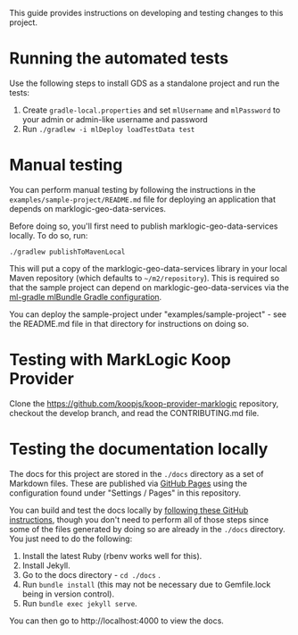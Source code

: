 This guide provides instructions on developing and testing changes to this project. 

# Running the automated tests

Use the following steps to install GDS as a standalone project and run the tests:

1. Create `gradle-local.properties` and set `mlUsername` and `mlPassword` to your admin or admin-like username and 
   password
2. Run `./gradlew -i mlDeploy loadTestData test`

# Manual testing

You can perform manual testing by following the instructions in the `examples/sample-project/README.md` file for 
deploying an application that depends on marklogic-geo-data-services. 

Before doing so, you'll first need to publish marklogic-geo-data-services locally. To do so, run:

    ./gradlew publishToMavenLocal

This will put a copy of the marklogic-geo-data-services library in your local Maven repository (which defaults to 
`~/m2/repository`). This is required so that the sample project can depend on marklogic-geo-data-services via the 
[ml-gradle mlBundle Gradle configuration](https://github.com/marklogic-community/ml-gradle/wiki/Bundles).

You can deploy the sample-project under "examples/sample-project" - see the README.md file in that directory for 
instructions on doing so.


# Testing with MarkLogic Koop Provider

Clone the https://github.com/koopjs/koop-provider-marklogic repository, checkout the develop branch, and read the 
CONTRIBUTING.md file.


# Testing the documentation locally

The docs for this project are stored in the `./docs` directory as a set of Markdown files. These are published via
[GitHub Pages](https://docs.github.com/en/pages/getting-started-with-github-pages/about-github-pages) using the
configuration found under "Settings / Pages" in this repository.

You can build and test the docs locally by
[following these GitHub instructions](https://docs.github.com/en/pages/setting-up-a-github-pages-site-with-jekyll/testing-your-github-pages-site-locally-with-jekyll),
though you don't need to perform all of those steps since some of the files generated by doing so are already in the
`./docs` directory. You just need to do the following:

1. Install the latest Ruby (rbenv works well for this).
2. Install Jekyll.
3. Go to the docs directory - `cd ./docs` .
4. Run `bundle install` (this may not be necessary due to Gemfile.lock being in version control).
5. Run `bundle exec jekyll serve`.

You can then go to http://localhost:4000 to view the docs. 

